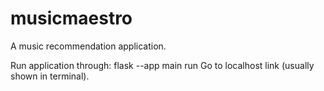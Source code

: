 # musicmaestro
A music recommendation application.

Run application through: flask --app main run
Go to localhost link (usually shown in terminal).
